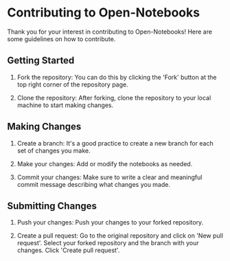 # Contributing to Open-Notebooks

Thank you for your interest in contributing to Open-Notebooks! Here are some guidelines on how to contribute.

## Getting Started

1. Fork the repository: You can do this by clicking the 'Fork' button at the top right corner of the repository page.

2. Clone the repository: After forking, clone the repository to your local machine to start making changes.

## Making Changes

1. Create a branch: It's a good practice to create a new branch for each set of changes you make.

2. Make your changes: Add or modify the notebooks as needed.

3. Commit your changes: Make sure to write a clear and meaningful commit message describing what changes you made.

## Submitting Changes

1. Push your changes: Push your changes to your forked repository.

2. Create a pull request: Go to the original repository and click on 'New pull request'. Select your forked repository and the branch with your changes. Click 'Create pull request'.
